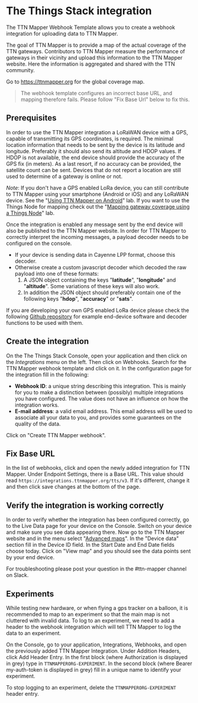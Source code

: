 # The Things Stack integration

The TTN Mapper Webhook Template allows you to create a webhook integration for uploading data to TTN Mapper. 

The goal of TTN Mapper is to provide a map of the actual coverage of the TTN gateways. Contributors to TTN Mapper measure the performance of gateways in their vicinity and upload this information to the TTN Mapper website. Here the information is aggregated and shared with the TTN community.

Go to https://ttnmapper.org for the global coverage map.

> The webhook template configures an incorrect base URL, and mapping therefore fails. Please follow "Fix Base Url" below to fix this.

## Prerequisites

In order to use the TTN Mapper integration a LoRaWAN device with a GPS, capable of transmitting its GPS coordinates, is required. The minimal location information that needs to be sent by the device is its latitude and longitude. Preferably it should also send its altitude and HDOP values. If HDOP is not available, the end device should provide the accuracy of the GPS fix (in meters). As a last resort, if no accuracy can be provided, the satellite count can be sent. Devices that do not report a location are still used to determine of a gateway is online or not.

*Note*: If you don't have a GPS enabled LoRa device, you can still contribute to TTN Mapper using your smartphone (Android or iOS) and any LoRaWAN device. See the "[Using TTN Mapper on Android](https://www.thethingsnetwork.org/labs/story/using-ttnmapper-on-android)" lab. If you want to use the Things Node for mapping check out the "[Mapping gateway coverage using a Things Node](https://www.thethingsnetwork.org/labs/story/mapping-gateway-coverage-using-a-things-node)" lab.

Once the integration is enabled any message sent by the end device will also be published to the TTN Mapper website. In order for TTN Mapper to correctly interpret the incoming messages, a payload decoder needs to be configured on the console. 
* If your device is sending data in Cayenne LPP format, choose this decoder. 
* Otherwise create a custom javascript decoder which decoded the raw payload into one of these formats:
  1. A JSON object containing the keys "**latitude**", "**longitude**" and "**altitude**". Some variations of these keys will also work. 
  2. In addition the JSON object should preferably contain one of the following keys "**hdop**", "**accuracy**" or "**sats**".

If you are developing your own GPS enabled LoRa device please check the following [Github repository](https://github.com/ttnmapper/gps-node-examples) for example end-device software and decoder functions to be used with them.

## Create the integration

On the The Things Stack Console, open your application and then click on the *Integrations* menu on the left. Then click on Webhooks. Search for the TTN Mapper webhook template and click on it. In the configuration page for the integration fill in the following:

* **Webhook ID**: a unique string describing this integration. This is mainly for you to make a distinction between (possibly) multiple integrations you have configured. The value does not have an influence on how the integration works.
* **E-mail address**: a valid email address. This email address will be used to associate all your data to you, and provides some guarantees on the quality of the data.

Click on "Create TTN Mapper webhook".

## Fix Base URL

In the list of webhooks, click and open the newly added integration for TTN Mapper. Under Endpoint Settings, there is a Base URL. This value should read `https://integrations.ttnmapper.org/tts/v3`. If it's different, change it and then click save changes at the bottom of the page.

## Verify the integration is working correctly

In order to verify whether the integration has been configured correctly, go to the Live Data page for your device on the Console. Switch on your device and make sure you see data appearing there. Now go to the TTN Mapper website and in the menu select "[Advanced maps](https://ttnmapper.org/advanced-maps/)". In the "Device data" section fill in the Device ID field. In the Start Date and End Date fields choose today. Click on "View map" and you should see the data points sent by your end device.

For troubleshooting please post your question in the #ttn-mapper channel on Slack.

## Experiments

While testing new hardware, or when flying a gps tracker on a balloon, it is recommended to map to an experiment so that the main map is not cluttered with invalid data. To log to an experiment, we need to add a header to the webhook integration which will tell TTN Mapper to log the data to an experiment.

On the Console, go to your application, Integrations, Webhooks, and open the previously added TTN Mapper Integration. Under Addition Headers, click Add Header Entry. In the first block (where Authorization is displayed in grey) type in `TTNMAPPERORG-EXPERIMENT`. In the second block (where Bearer my-auth-token is displayed in grey) fill in a unique name to identify your experiment.

To stop logging to an experiment, delete the `TTNMAPPERORG-EXPERIMENT` header entry.
